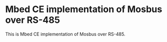 # Mbed CE implementation of Mosbus over RS-485

This is Mbed CE implementation of Mosbus over RS-485.
